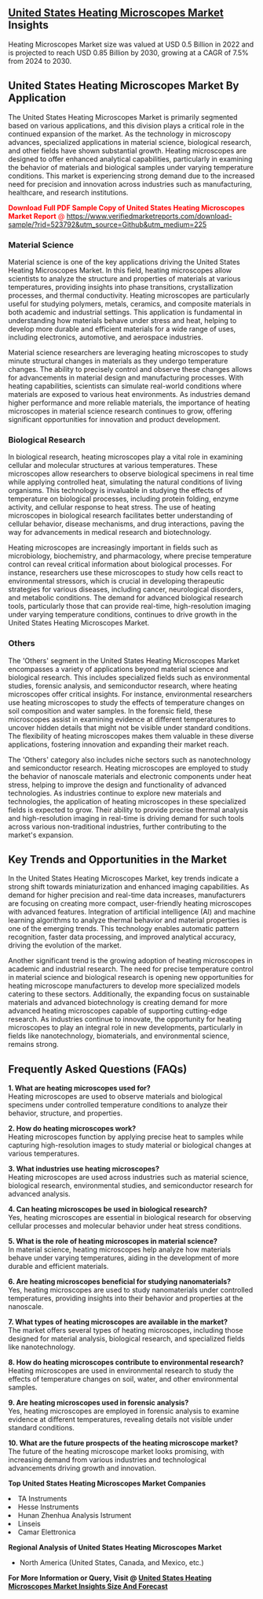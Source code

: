 <h2><a href="https://www.verifiedmarketreports.com/download-sample/?rid=523792&amp;utm_source=Github&amp;utm_medium=225" target="_blank">United States Heating Microscopes Market</a> Insights</h2><p>Heating Microscopes Market size was valued at USD 0.5 Billion in 2022 and is projected to reach USD 0.85 Billion by 2030, growing at a CAGR of 7.5% from 2024 to 2030.</p><p><div> <h2>United States Heating Microscopes Market By Application</h2> <p>The United States Heating Microscopes Market is primarily segmented based on various applications, and this division plays a critical role in the continued expansion of the market. As the technology in microscopy advances, specialized applications in material science, biological research, and other fields have shown substantial growth. Heating microscopes are designed to offer enhanced analytical capabilities, particularly in examining the behavior of materials and biological samples under varying temperature conditions. This market is experiencing strong demand due to the increased need for precision and innovation across industries such as manufacturing, healthcare, and research institutions.</p> <p><p><span class=""><span style="color: #ff0000;"><strong>Download Full PDF Sample Copy of United States Heating Microscopes Market Report</strong> @ </span><a href="https://www.verifiedmarketreports.com/download-sample/?rid=523792&amp;utm_source=Github&amp;utm_medium=225" target="_blank">https://www.verifiedmarketreports.com/download-sample/?rid=523792&amp;utm_source=Github&amp;utm_medium=225</a></span></p></p> <h3>Material Science</h3> <p>Material science is one of the key applications driving the United States Heating Microscopes Market. In this field, heating microscopes allow scientists to analyze the structure and properties of materials at various temperatures, providing insights into phase transitions, crystallization processes, and thermal conductivity. Heating microscopes are particularly useful for studying polymers, metals, ceramics, and composite materials in both academic and industrial settings. This application is fundamental in understanding how materials behave under stress and heat, helping to develop more durable and efficient materials for a wide range of uses, including electronics, automotive, and aerospace industries.</p> <p>Material science researchers are leveraging heating microscopes to study minute structural changes in materials as they undergo temperature changes. The ability to precisely control and observe these changes allows for advancements in material design and manufacturing processes. With heating capabilities, scientists can simulate real-world conditions where materials are exposed to various heat environments. As industries demand higher performance and more reliable materials, the importance of heating microscopes in material science research continues to grow, offering significant opportunities for innovation and product development.</p> <h3>Biological Research</h3> <p>In biological research, heating microscopes play a vital role in examining cellular and molecular structures at various temperatures. These microscopes allow researchers to observe biological specimens in real time while applying controlled heat, simulating the natural conditions of living organisms. This technology is invaluable in studying the effects of temperature on biological processes, including protein folding, enzyme activity, and cellular response to heat stress. The use of heating microscopes in biological research facilitates better understanding of cellular behavior, disease mechanisms, and drug interactions, paving the way for advancements in medical research and biotechnology.</p> <p>Heating microscopes are increasingly important in fields such as microbiology, biochemistry, and pharmacology, where precise temperature control can reveal critical information about biological processes. For instance, researchers use these microscopes to study how cells react to environmental stressors, which is crucial in developing therapeutic strategies for various diseases, including cancer, neurological disorders, and metabolic conditions. The demand for advanced biological research tools, particularly those that can provide real-time, high-resolution imaging under varying temperature conditions, continues to drive growth in the United States Heating Microscopes Market.</p> <h3>Others</h3> <p>The 'Others' segment in the United States Heating Microscopes Market encompasses a variety of applications beyond material science and biological research. This includes specialized fields such as environmental studies, forensic analysis, and semiconductor research, where heating microscopes offer critical insights. For instance, environmental researchers use heating microscopes to study the effects of temperature changes on soil composition and water samples. In the forensic field, these microscopes assist in examining evidence at different temperatures to uncover hidden details that might not be visible under standard conditions. The flexibility of heating microscopes makes them valuable in these diverse applications, fostering innovation and expanding their market reach.</p> <p>The 'Others' category also includes niche sectors such as nanotechnology and semiconductor research. Heating microscopes are employed to study the behavior of nanoscale materials and electronic components under heat stress, helping to improve the design and functionality of advanced technologies. As industries continue to explore new materials and technologies, the application of heating microscopes in these specialized fields is expected to grow. Their ability to provide precise thermal analysis and high-resolution imaging in real-time is driving demand for such tools across various non-traditional industries, further contributing to the market's expansion.</p> <h2>Key Trends and Opportunities in the Market</h2> <p>In the United States Heating Microscopes Market, key trends indicate a strong shift towards miniaturization and enhanced imaging capabilities. As demand for higher precision and real-time data increases, manufacturers are focusing on creating more compact, user-friendly heating microscopes with advanced features. Integration of artificial intelligence (AI) and machine learning algorithms to analyze thermal behavior and material properties is one of the emerging trends. This technology enables automatic pattern recognition, faster data processing, and improved analytical accuracy, driving the evolution of the market.</p> <p>Another significant trend is the growing adoption of heating microscopes in academic and industrial research. The need for precise temperature control in material science and biological research is opening new opportunities for heating microscope manufacturers to develop more specialized models catering to these sectors. Additionally, the expanding focus on sustainable materials and advanced biotechnology is creating demand for more advanced heating microscopes capable of supporting cutting-edge research. As industries continue to innovate, the opportunity for heating microscopes to play an integral role in new developments, particularly in fields like nanotechnology, biomaterials, and environmental science, remains strong.</p> <h2>Frequently Asked Questions (FAQs)</h2> <p><strong>1. What are heating microscopes used for?</strong><br>Heating microscopes are used to observe materials and biological specimens under controlled temperature conditions to analyze their behavior, structure, and properties.</p> <p><strong>2. How do heating microscopes work?</strong><br>Heating microscopes function by applying precise heat to samples while capturing high-resolution images to study material or biological changes at various temperatures.</p> <p><strong>3. What industries use heating microscopes?</strong><br>Heating microscopes are used across industries such as material science, biological research, environmental studies, and semiconductor research for advanced analysis.</p> <p><strong>4. Can heating microscopes be used in biological research?</strong><br>Yes, heating microscopes are essential in biological research for observing cellular processes and molecular behavior under heat stress conditions.</p> <p><strong>5. What is the role of heating microscopes in material science?</strong><br>In material science, heating microscopes help analyze how materials behave under varying temperatures, aiding in the development of more durable and efficient materials.</p> <p><strong>6. Are heating microscopes beneficial for studying nanomaterials?</strong><br>Yes, heating microscopes are used to study nanomaterials under controlled temperatures, providing insights into their behavior and properties at the nanoscale.</p> <p><strong>7. What types of heating microscopes are available in the market?</strong><br>The market offers several types of heating microscopes, including those designed for material analysis, biological research, and specialized fields like nanotechnology.</p> <p><strong>8. How do heating microscopes contribute to environmental research?</strong><br>Heating microscopes are used in environmental research to study the effects of temperature changes on soil, water, and other environmental samples.</p> <p><strong>9. Are heating microscopes used in forensic analysis?</strong><br>Yes, heating microscopes are employed in forensic analysis to examine evidence at different temperatures, revealing details not visible under standard conditions.</p> <p><strong>10. What are the future prospects of the heating microscope market?</strong><br>The future of the heating microscope market looks promising, with increasing demand from various industries and technological advancements driving growth and innovation.</p> </div></p><p><strong>Top United States Heating Microscopes Market Companies</strong></p><div data-test-id=""><p><li>TA Instruments</li><li> Hesse Instruments</li><li> Hunan Zhenhua Analysis Istrument</li><li> Linseis</li><li> Camar Elettronica</li></p><div><strong>Regional Analysis of&nbsp;United States Heating Microscopes Market</strong></div><ul><li dir="ltr"><p dir="ltr">North America&nbsp;(United States, Canada, and Mexico, etc.)</p></li></ul><p><strong>For More Information or Query, Visit @&nbsp;</strong><strong><a href="https://www.verifiedmarketreports.com/product/heating-microscopes-market/?utm_source=Github&amp;utm_medium=225" target="_blank">United States Heating Microscopes Market Insights Size And Forecast</a></strong></p></div>
